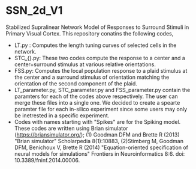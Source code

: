 # SSN_2d_V1
Stabilized Supralinear Network Model of Responses to Surround Stimuli in Primary Visual Cortex. This repository conatins the following codes,
- LT.py : Computes the length tuning curves of selected cells in the network.
- STC_{}.py: These two codes compute the response to a center and a center+surround stimulus at various relative orientations.
- FSS.py: Computes the local population response to a plaid stimulus at the center and a surround stimulus of orientation matching the orientation of the second component of the plaid.
- LT_parameter.py, STC_parameter.py and FSS_parameter.py contain the paramters for each of the codes above respectively. The user can merge these files into a single one. We decided to create
  a spearte paramter file for each in-silico experiment since some users may only be inetrested in a specific experiment.
- Codes with names starting with "Spikes" are for the Spiking model. These codes are written using Brian simulator (https://briansimulator.org/); (1) Goodman DFM and Brette R (2013) "Brian simulator" Scholarpedia 8(1):10883, 
  (2)Stimberg M, Goodman DFM, Benichoux V, Brette R (2014) "Equation-oriented specification of neural models for simulations" Frontiers in Neuroinformatics 8:6. doi: 10.3389/fninf.2014.00006.
  
